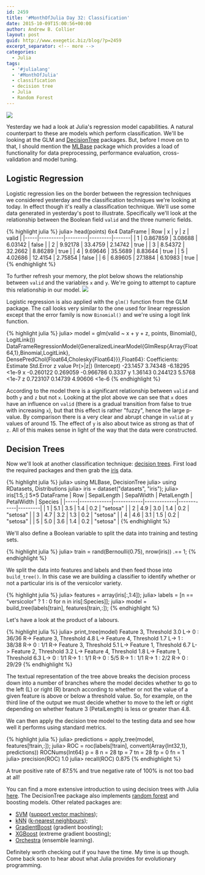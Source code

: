 ```yaml
---
id: 2459
title: '#MonthOfJulia Day 32: Classification'
date: 2015-10-09T15:00:56+00:00
author: Andrew B. Collier
layout: post
guid: http://www.exegetic.biz/blog/?p=2459
excerpt_separator: <!-- more -->
categories:
  - Julia
tags:
  - '#julialang'
  - '#MonthOfJulia'
  - classification
  - decision tree
  - Julia
  - Random Forest
---
```


<!-- more -->

<img src="{{ site.baseurl }}/static/img/2015/09/Julia-Logo-Classification.png" >

Yesterday we had a look at Julia's regression model capabilities. A natural counterpart to these are models which perform classification. We'll be looking at the GLM and [DecisionTree](http://github.com/bensadeghi/DecisionTree.jl) packages. But, before I move on to that, I should mention the [MLBase](http://mlbasejl.readthedocs.org/en/latest/index.html) package which provides a load of functionality for data preprocessing, performance evaluation, cross-validation and model tuning.

## Logistic Regression

Logistic regression lies on the border between the regression techniques we considered yesterday and the classification techniques we're looking at today. In effect though it's really a classification technique. We'll use some data generated in yesterday's post to illustrate. Specifically we'll look at the relationship between the Boolean field `valid` and the three numeric fields.

{% highlight julia %}
julia> head(points)
6x4 DataFrame
| Row | x        | y       | z       | valid |
|-----|----------|---------|---------|-------|
| 1   | 0.867859 | 3.08688 | 6.03142 | false |
| 2   | 9.92178  | 33.4759 | 2.14742 | true  |
| 3   | 8.54372  | 32.2662 | 8.86289 | true  |
| 4   | 9.69646  | 35.5689 | 8.83644 | true  |
| 5   | 4.02686  | 12.4154 | 2.75854 | false |
| 6   | 6.89605  | 27.1884 | 6.10983 | true  |
{% endhighlight %}

To further refresh your memory, the plot below shows the relationship between `valid` and the variables `x` and `y`. We're going to attempt to capture this relationship in our model.
<img src="{{ site.baseurl }}/static/img/2015/09/regression-synthetic-data.png" >

Logistic regression is also applied with the `glm()` function from the GLM package. The call looks very similar to the one used for linear regression except that the error family is now `Binomial()` and we're using a logit link function.

{% highlight julia %}
julia> model = glm(valid ~ x + y + z, points, Binomial(), LogitLink())
DataFrameRegressionModel{GeneralizedLinearModel{GlmResp{Array{Float64,1},Binomial,LogitLink},
                         DensePredChol{Float64,Cholesky{Float64}}},Float64}:
Coefficients:
              Estimate Std.Error   z value Pr(>|z|)
(Intercept)   -23.1457   3.74348  -6.18295    <1e-9
x            -0.260122  0.269059 -0.966786   0.3337
y              1.36143  0.244123    5.5768    <1e-7
z             0.723107   0.14739   4.90606    <1e-6
{% endhighlight %}

According to the model there is a significant relationship between `valid` and both `y` and `z` but not `x`. Looking at the plot above we can see that `x` does have an influence on `valid` (there is a gradual transition from false to true with increasing `x`), but that this effect is rather "fuzzy", hence the large p-value. By comparison there is a very clear and abrupt change in `valid` at `y` values of around 15. The effect of `y` is also about twice as strong as that of `z`. All of this makes sense in light of the way that the data were constructed.

## Decision Trees

Now we'll look at another classification technique: [decision trees](https://en.wikipedia.org/wiki/Decision_tree). First load the required packages and then grab the [iris](https://stat.ethz.ch/R-manual/R-devel/library/datasets/html/iris.html) data.

{% highlight julia %}
julia> using MLBase, DecisionTree
julia> using RDatasets, Distributions
julia> iris = dataset("datasets", "iris");
julia> iris[1:5,:]
5&#215;5 DataFrame
| Row | SepalLength | SepalWidth | PetalLength | PetalWidth | Species |
|-----|-------------|------------|-------------|------------|---------|
| 1   | 5.1         | 3.5        | 1.4         | 0.2        | "setosa" |
| 2   | 4.9         | 3.0        | 1.4         | 0.2        | "setosa" |
| 3   | 4.7         | 3.2        | 1.3         | 0.2        | "setosa" |
| 4   | 4.6         | 3.1        | 1.5         | 0.2        | "setosa" |
| 5   | 5.0         | 3.6        | 1.4         | 0.2        | "setosa" |
{% endhighlight %}

We'll also define a Boolean variable to split the data into training and testing sets.

{% highlight julia %}
julia> train = rand(Bernoulli(0.75), nrow(iris)) .== 1;
{% endhighlight %}

We split the data into features and labels and then feed those into `build_tree()`. In this case we are building a classifier to identify whether or not a particular iris is of the versicolor variety.

{% highlight julia %}
julia> features = array(iris[:,1:4]);
julia> labels = [n == "versicolor" ? 1 : 0 for n in iris[:Species]];
julia> model = build_tree(labels[train], features[train,:]);
{% endhighlight %}

Let's have a look at the product of a labours.

{% highlight julia %}
julia> print_tree(model)
Feature 3, Threshold 3.0
L-> 0 : 36/36
R-> Feature 3, Threshold 4.8
    L-> Feature 4, Threshold 1.7
        L-> 1 : 38/38
        R-> 0 : 1/1
    R-> Feature 3, Threshold 5.1
        L-> Feature 1, Threshold 6.7
            L-> Feature 2, Threshold 3.2
                L-> Feature 4, Threshold 1.8
                    L-> Feature 1, Threshold 6.3
                        L-> 0 : 1/1
                        R-> 1 : 1/1
                    R-> 0 : 5/5
                R-> 1 : 1/1
            R-> 1 : 2/2
        R-> 0 : 29/29
{% endhighlight %}

The textual representation of the tree above breaks the decision process down into a number of branches where the model decides whether to go to the left (L) or right (R) branch according to whether or not the value of a given feature is above or below a threshold value. So, for example, on the third line of the output we must decide whether to move to the left or right depending on whether feature 3 (PetalLength) is less or greater than 4.8.

We can then apply the decision tree model to the testing data and see how well it performs using standard metrics.

{% highlight julia %}
julia> predictions = apply_tree(model, features[!train,:]);
julia> ROC = roc(labels[!train], convert(Array{Int32,1}, predictions))
ROCNums{Int64}
  p = 8
  n = 28
  tp = 7
  tn = 28
  fp = 0
  fn = 1
julia> precision(ROC)
1.0
julia> recall(ROC)
0.875
{% endhighlight %}

A true positive rate of 87.5% and true negative rate of 100% is not too bad at all!

You can find a more extensive introduction to using decision trees with Julia [here](http://bensadeghi.com/decision-trees-julia/). The DecisionTree package also implements [random forest](https://en.wikipedia.org/wiki/Random_forest) and boosting models. Other related packages are:

* [SVM](https://github.com/JuliaStats/SVM.jl) ([support vector machines](https://en.wikipedia.org/wiki/Support_vector_machine)); 
* [kNN](https://github.com/johnmyleswhite/kNN.jl) ([k-nearest neighbours](https://en.wikipedia.org/wiki/K-nearest_neighbors_algorithm)); 
* [GradientBoost](https://github.com/svs14/GradientBoost.jl) (gradient boosting); 
* [XGBoost](https://github.com/antinucleon/XGBoost.jl) (extreme gradient boosting); 
* [Orchestra](http://github.com/svs14/Orchestra.jl) (ensemble learning).

Definitely worth checking out if you have the time. My time is up though. Come back soon to hear about what Julia provides for evolutionary programming.
